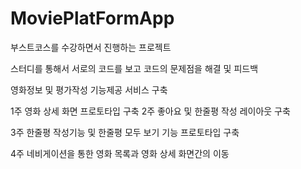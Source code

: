 # MoviePlatFormApp
부스트코스를 수강하면서 진행하는 프로젝트

스터디를 통해서 서로의 코드를 보고 코드의 문제점을 해결 및 피드백

영화정보 및 평가작성 기능제공 서비스 구축

1주 영화 상세 화면 프로토타입 구축
2주 좋아요 및 한줄평 작성 레이아웃 구축

3주 한줄평 작성기능 및 한줄평 모두 보기 기능 프로토타입 구축

4주 네비게이션을 통한 영화 목록과 영화 상세 화면간의 이동
